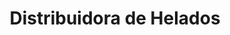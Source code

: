 ---
title: "Distribuidora de Helados"
url: /san-miguel/distribuidora-de-helados/
shop: Eisprodukte
---